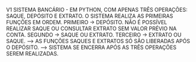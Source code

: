V1 SISTEMA BANCÁRIO - EM PYTHON, COM APENAS TRÊS OPERAÇÕES: SAQUE, DEPÓSITO E EXTRATO. O SISTEMA REALIZA AS PRIMEIRAS FUNÇÕES EM ORDEM. 
PRIMEIRO -> DEPÓSITO. NÃO É POSSÍVEL REALIZAR SAQUE OU CONSULTAR EXTRATO SEM VALOR PRÉVIO NA CONTA. 
SEGUNDO  -> SAQUE OU EXTRATO. 
TERCEIRO -> EXTRATO OU SAQUE. 
 --> AS FUNÇÕES SAQUES E EXTRATOS SÓ SÃO LIBERADAS APÓS O DEPÓSITO. 
 --> SISTEMA SE ENCERRA APÓS AS TRÊS OPERAÇÕES SEREM REALIZADAS. 
